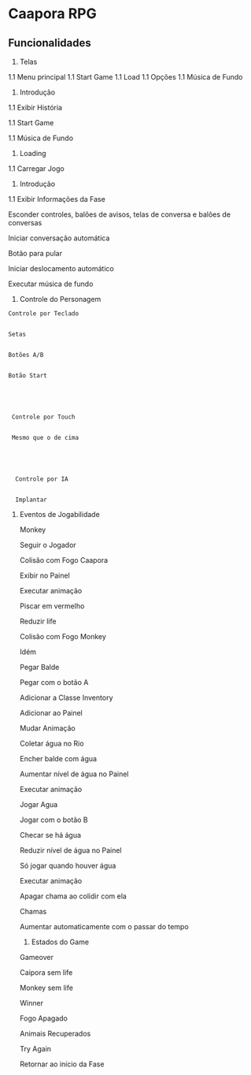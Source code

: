 # Caapora RPG


## Funcionalidades 


1. Telas  

1.1 Menu principal 
1.1 Start Game 
1.1 Load 
1.1 Opções 
1.1 Música de Fundo 


1. Introdução 


1.1 Exibir História 


1.1 Start Game 


1.1 Música de Fundo 


 


1. Loading 


1.1 Carregar Jogo  


 

 1.  Introdução  


   1.1 Exibir Informações da Fase 


   Esconder controles, balões de avisos, telas de conversa e balões de conversas 


   Iniciar conversação automática 


   Botão para pular 


   Iniciar deslocamento automático 


   Executar música de fundo 


    


 1.   Controle do Personagem 


    Controle por Teclado 


    Setas 


    Botões A/B 


    Botão Start 


     


     Controle por Touch  


     Mesmo que o de cima 


      


      Controle por IA 


      Implantar 


       


   1. Eventos de Jogabilidade 


       Monkey  


       Seguir o Jogador 


       Colisão com Fogo Caapora 


       Exibir no Painel 


       Executar animação 


       Piscar em vermelho 


       Reduzir life 


       Colisão com Fogo Monkey 


       Idém 


       Pegar Balde 


       Pegar com o botão A 


       Adicionar a Classe Inventory 


       Adicionar ao Painel 


       Mudar Animação 


       Coletar água no Rio 


       Encher balde com água 


       Aumentar nível de água no Painel 


       Executar animação 


       Jogar Agua 


       Jogar com o botão B 


       Checar se há água 


       Reduzir nível de água no Painel 


       Só jogar quando houver água 


       Executar animação 


       Apagar chama ao colidir com ela 


       Chamas 


       Aumentar automaticamente com o passar do tempo 


        

	  1. Estados do Game 


	  Gameover 


	  Caipora sem life 


	  Monkey sem life 


	  Winner 


	  Fogo Apagado 


	  Animais Recuperados 


	  Try Again 


	  Retornar ao início da Fase


